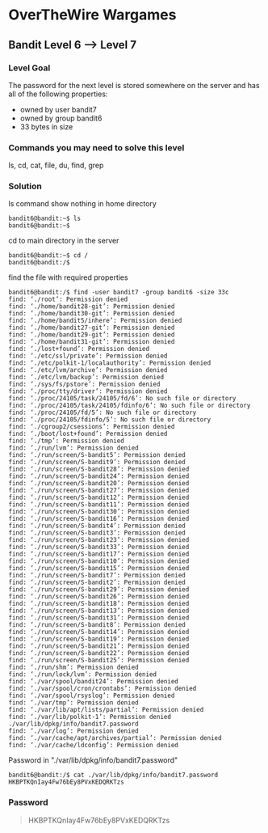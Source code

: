 # OverTheWire Wargames

## Bandit Level 6 --> Level 7
### Level Goal

The password for the next level is stored somewhere on the server and has all of the following properties:
  * owned by user bandit7
  * owned by group bandit6
  * 33 bytes in size


### Commands you may need to solve this level
ls, cd, cat, file, du, find, grep

### Solution
ls command show nothing in home directory 
```console
bandit6@bandit:~$ ls
bandit6@bandit:~$ 
```

cd to main directory in the server
```console
bandit6@bandit:~$ cd /
bandit6@bandit:/$ 
```

find the file with required properties
```console
bandit6@bandit:/$ find -user bandit7 -group bandit6 -size 33c
find: ‘./root’: Permission denied
find: ‘./home/bandit28-git’: Permission denied
find: ‘./home/bandit30-git’: Permission denied
find: ‘./home/bandit5/inhere’: Permission denied
find: ‘./home/bandit27-git’: Permission denied
find: ‘./home/bandit29-git’: Permission denied
find: ‘./home/bandit31-git’: Permission denied
find: ‘./lost+found’: Permission denied
find: ‘./etc/ssl/private’: Permission denied
find: ‘./etc/polkit-1/localauthority’: Permission denied
find: ‘./etc/lvm/archive’: Permission denied
find: ‘./etc/lvm/backup’: Permission denied
find: ‘./sys/fs/pstore’: Permission denied
find: ‘./proc/tty/driver’: Permission denied
find: ‘./proc/24105/task/24105/fd/6’: No such file or directory
find: ‘./proc/24105/task/24105/fdinfo/6’: No such file or directory
find: ‘./proc/24105/fd/5’: No such file or directory
find: ‘./proc/24105/fdinfo/5’: No such file or directory
find: ‘./cgroup2/csessions’: Permission denied
find: ‘./boot/lost+found’: Permission denied
find: ‘./tmp’: Permission denied
find: ‘./run/lvm’: Permission denied
find: ‘./run/screen/S-bandit5’: Permission denied
find: ‘./run/screen/S-bandit9’: Permission denied
find: ‘./run/screen/S-bandit28’: Permission denied
find: ‘./run/screen/S-bandit24’: Permission denied
find: ‘./run/screen/S-bandit20’: Permission denied
find: ‘./run/screen/S-bandit27’: Permission denied
find: ‘./run/screen/S-bandit12’: Permission denied
find: ‘./run/screen/S-bandit11’: Permission denied
find: ‘./run/screen/S-bandit30’: Permission denied
find: ‘./run/screen/S-bandit16’: Permission denied
find: ‘./run/screen/S-bandit4’: Permission denied
find: ‘./run/screen/S-bandit3’: Permission denied
find: ‘./run/screen/S-bandit23’: Permission denied
find: ‘./run/screen/S-bandit33’: Permission denied
find: ‘./run/screen/S-bandit17’: Permission denied
find: ‘./run/screen/S-bandit10’: Permission denied
find: ‘./run/screen/S-bandit15’: Permission denied
find: ‘./run/screen/S-bandit7’: Permission denied
find: ‘./run/screen/S-bandit2’: Permission denied
find: ‘./run/screen/S-bandit29’: Permission denied
find: ‘./run/screen/S-bandit26’: Permission denied
find: ‘./run/screen/S-bandit18’: Permission denied
find: ‘./run/screen/S-bandit13’: Permission denied
find: ‘./run/screen/S-bandit31’: Permission denied
find: ‘./run/screen/S-bandit8’: Permission denied
find: ‘./run/screen/S-bandit14’: Permission denied
find: ‘./run/screen/S-bandit19’: Permission denied
find: ‘./run/screen/S-bandit21’: Permission denied
find: ‘./run/screen/S-bandit22’: Permission denied
find: ‘./run/screen/S-bandit25’: Permission denied
find: ‘./run/shm’: Permission denied
find: ‘./run/lock/lvm’: Permission denied
find: ‘./var/spool/bandit24’: Permission denied
find: ‘./var/spool/cron/crontabs’: Permission denied
find: ‘./var/spool/rsyslog’: Permission denied
find: ‘./var/tmp’: Permission denied
find: ‘./var/lib/apt/lists/partial’: Permission denied
find: ‘./var/lib/polkit-1’: Permission denied
./var/lib/dpkg/info/bandit7.password
find: ‘./var/log’: Permission denied
find: ‘./var/cache/apt/archives/partial’: Permission denied
find: ‘./var/cache/ldconfig’: Permission denied
```

Password in "./var/lib/dpkg/info/bandit7.password" 
```console
bandit6@bandit:/$ cat ./var/lib/dpkg/info/bandit7.password
HKBPTKQnIay4Fw76bEy8PVxKEDQRKTzs
```

### Password
> HKBPTKQnIay4Fw76bEy8PVxKEDQRKTzs
